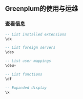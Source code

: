 ## Greenplum的使用与运维

### 查看信息

```sql
-- List installed extensions
\dx

-- List foreign servers
\des

-- List user mappings
\deu+

-- List functions
\df

-- Expanded display
\x
```
